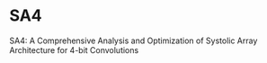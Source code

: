 # SA4
SA4: A Comprehensive Analysis and Optimization of Systolic Array Architecture for 4-bit Convolutions
